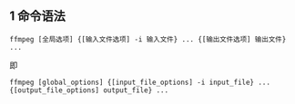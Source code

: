 ## 1 命令语法

    ffmpeg [全局选项] {[输入文件选项] -i 输入文件} ... {[输出文件选项] 输出文件} ...
即
    
    ffmpeg [global_options] {[input_file_options] -i input_file} ... {[output_file_options] output_file} ...


